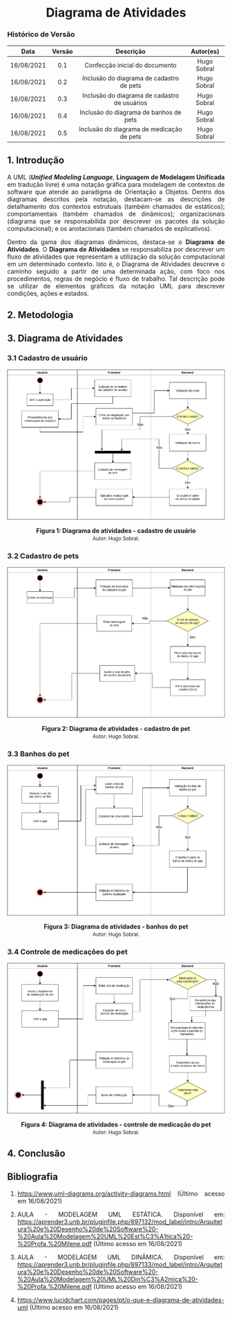 # <center> Diagrama de Atividades

### Histórico de Versão
|    Data    | Versão | Descrição            | Autor(es)       |
| :--------: | :----: | :------------------: | :-------------: |
| 16/08/2021 |  0.1   | Confecção inicial do documento | Hugo Sobral |
| 16/08/2021 |  0.2   | Inclusão do diagrama de cadastro de pets | Hugo Sobral |
| 16/08/2021 |  0.3   | Inclusão do diagrama de cadastro de usuários | Hugo Sobral |
| 16/08/2021 |  0.4   | Inclusão do diagrama de banhos de pets | Hugo Sobral |
| 16/08/2021 |  0.5   | Inclusão do diagrama de medicação de pets | Hugo Sobral |

<div align="justify">

## 1. Introdução

A UML (***Unified Modeling Language***, **Linguagem de Modelagem Unificada** em tradução livre) é uma notação gráfica para modelagem de contextos de software que atende ao paradigma de Orientação a Objetos. Dentro dos diagramas descritos pela notação, destacam-se as descrições de detalhamento dos contextos estrutuais (também chamados de estáticos); comportamentais (também chamados de dinâmicos); organizacionais (diagrama que se responsabilida por descrever os pacotes da solução computacional); e os anotacionais (também chamados de explicativos).

Dentro da gama dos diagramas dinâmicos, destaca-se o **Diagrama de Atividades**. O **Diagrama de Atividades** se responsabiliza por descrever um fluxo de atividades que representam a utilização da solução computacional em um determinado contexto. Isto é, o Diagrama de Atividades descreve o caminho seguido a partir de uma determinada ação, com foco nos procedimentos, regras de negócio e fluxo de trabalho. Tal descrição pode se utilizar de elementos gráficos da notação UML para descrever condições, ações e estados.

## 2. Metodologia


## 3. Diagrama de Atividades

### 3.1 Cadastro de usuário

<p align='center'>
    <img src='../assets/pages/diagrama_de_atividades/cadastro_de_usuario-atividades.png'>
    <figcaption align='center'>
        <b>Figura 1: Diagrama de atividades - cadastro de usuário</b>
        <br>
        <small>Autor: Hugo Sobral.</small>
    </figcaption>
</p>

### 3.2 Cadastro de pets

<p align='center'>
    <img src='../assets/pages/diagrama_de_atividades/cadastro_de_pet-atividades.png'>
    <figcaption align='center'>
        <b>Figura 2: Diagrama de atividades - cadastro de pet</b>
        <br>
        <small>Autor: Hugo Sobral.</small>
    </figcaption>
</p>

### 3.3 Banhos do pet

<p align='center'>
    <img src='../assets/pages/diagrama_de_atividades/banhos-atividades.png'>
    <figcaption align='center'>
        <b>Figura 3: Diagrama de atividades - banhos do pet</b>
        <br>
        <small>Autor: Hugo Sobral.</small>
    </figcaption>
</p>

### 3.4 Controle de medicações do pet

<p align='center'>
    <img src='../assets/pages/diagrama_de_atividades/controle_medicacao-atividades.png'>
    <figcaption align='center'>
        <b>Figura 4: Diagrama de atividades - controle de medicação do pet</b>
        <br>
        <small>Autor: Hugo Sobral.</small>
    </figcaption>
</p>

## 4. Conclusão


## Bibliografia

1. https://www.uml-diagrams.org/activity-diagrams.html (Último acesso em 16/08/2021)

2. AULA - MODELAGEM UML ESTÁTICA. Disponível em:  https://aprender3.unb.br/pluginfile.php/897132/mod_label/intro/Arquitetura%20e%20Desenho%20de%20Software%20-%20Aula%20Modelagem%20UML%20Est%C3%A1tica%20-%20Profa.%20Milene.pdf (Último acesso em 16/08/2021)

3. AULA - MODELAGEM UML DINÂMICA. Disponível em: https://aprender3.unb.br/pluginfile.php/897133/mod_label/intro/Arquitetura%20e%20Desenho%20de%20Software%20-%20Aula%20Modelagem%20UML%20Din%C3%A2mica%20-%20Profa.%20Milene.pdf (Último acesso em 16/08/2021)

4. https://www.lucidchart.com/pages/pt/o-que-e-diagrama-de-atividades-uml (Último acesso em 16/08/2021)

</div>